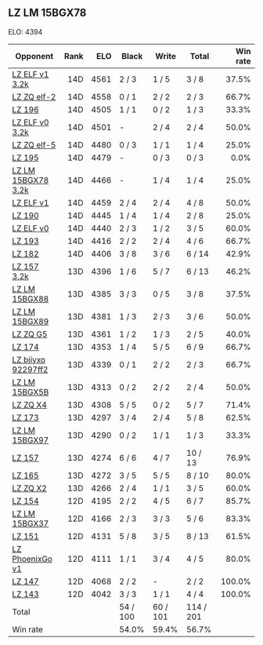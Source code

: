 ## LZ LM 15BGX78 ##

ELO: 4394

Opponent | Rank | ELO | Black | Write | Total | Win rate
---------|-----:|----:|-------|-------|-------|-------:
[LZ ELF v1 3.2k](LZ%20ELF%20v1%203.2k.md) | 14D | 4561 | 2 / 3 | 1 / 5 | 3 / 8 | 37.5%
[LZ ZQ elf-2](LZ%20ZQ%20elf-2.md) | 14D | 4558 | 0 / 1 | 2 / 2 | 2 / 3 | 66.7%
[LZ 196](LZ%20196.md) | 14D | 4505 | 1 / 1 | 0 / 2 | 1 / 3 | 33.3%
[LZ ELF v0 3.2k](LZ%20ELF%20v0%203.2k.md) | 14D | 4501 | - | 2 / 4 | 2 / 4 | 50.0%
[LZ ZQ elf-5](LZ%20ZQ%20elf-5.md) | 14D | 4480 | 0 / 3 | 1 / 1 | 1 / 4 | 25.0%
[LZ 195](LZ%20195.md) | 14D | 4479 | - | 0 / 3 | 0 / 3 | 0.0%
[LZ LM 15BGX78 3.2k](LZ%20LM%2015BGX78%203.2k.md) | 14D | 4466 | - | 1 / 4 | 1 / 4 | 25.0%
[LZ ELF v1](LZ%20ELF%20v1.md) | 14D | 4459 | 2 / 4 | 2 / 4 | 4 / 8 | 50.0%
[LZ 190](LZ%20190.md) | 14D | 4445 | 1 / 4 | 1 / 4 | 2 / 8 | 25.0%
[LZ ELF v0](LZ%20ELF%20v0.md) | 14D | 4440 | 2 / 3 | 1 / 2 | 3 / 5 | 60.0%
[LZ 193](LZ%20193.md) | 14D | 4416 | 2 / 2 | 2 / 4 | 4 / 6 | 66.7%
[LZ 182](LZ%20182.md) | 14D | 4406 | 3 / 8 | 3 / 6 | 6 / 14 | 42.9%
[LZ 157 3.2k](LZ%20157%203.2k.md) | 13D | 4396 | 1 / 6 | 5 / 7 | 6 / 13 | 46.2%
[LZ LM 15BGX88](LZ%20LM%2015BGX88.md) | 13D | 4385 | 3 / 3 | 0 / 5 | 3 / 8 | 37.5%
[LZ LM 15BGX89](LZ%20LM%2015BGX89.md) | 13D | 4381 | 1 / 3 | 2 / 3 | 3 / 6 | 50.0%
[LZ ZQ G5](LZ%20ZQ%20G5.md) | 13D | 4361 | 1 / 2 | 1 / 3 | 2 / 5 | 40.0%
[LZ 174](LZ%20174.md) | 13D | 4353 | 1 / 4 | 5 / 5 | 6 / 9 | 66.7%
[LZ bjiyxo 92297ff2](LZ%20bjiyxo%2092297ff2.md) | 13D | 4339 | 0 / 1 | 2 / 2 | 2 / 3 | 66.7%
[LZ LM 15BGX5B](LZ%20LM%2015BGX5B.md) | 13D | 4313 | 0 / 2 | 2 / 2 | 2 / 4 | 50.0%
[LZ ZQ X4](LZ%20ZQ%20X4.md) | 13D | 4308 | 5 / 5 | 0 / 2 | 5 / 7 | 71.4%
[LZ 173](LZ%20173.md) | 13D | 4297 | 3 / 4 | 2 / 4 | 5 / 8 | 62.5%
[LZ LM 15BGX97](LZ%20LM%2015BGX97.md) | 13D | 4290 | 0 / 2 | 1 / 1 | 1 / 3 | 33.3%
[LZ 157](LZ%20157.md) | 13D | 4274 | 6 / 6 | 4 / 7 | 10 / 13 | 76.9%
[LZ 165](LZ%20165.md) | 13D | 4272 | 3 / 5 | 5 / 5 | 8 / 10 | 80.0%
[LZ ZQ X2](LZ%20ZQ%20X2.md) | 13D | 4266 | 2 / 4 | 1 / 1 | 3 / 5 | 60.0%
[LZ 154](LZ%20154.md) | 12D | 4195 | 2 / 2 | 4 / 5 | 6 / 7 | 85.7%
[LZ LM 15BGX37](LZ%20LM%2015BGX37.md) | 12D | 4166 | 2 / 3 | 3 / 3 | 5 / 6 | 83.3%
[LZ 151](LZ%20151.md) | 12D | 4131 | 5 / 8 | 3 / 5 | 8 / 13 | 61.5%
[LZ PhoenixGo v1](LZ%20PhoenixGo%20v1.md) | 12D | 4111 | 1 / 1 | 3 / 4 | 4 / 5 | 80.0%
[LZ 147](LZ%20147.md) | 12D | 4068 | 2 / 2 | - | 2 / 2 | 100.0%
[LZ 143](LZ%20143.md) | 12D | 4042 | 3 / 3 | 1 / 1 | 4 / 4 | 100.0%
Total | | | 54 / 100 | 60 / 101 | 114 / 201 | 
Win rate| | | 54.0% | 59.4% | 56.7% | 
